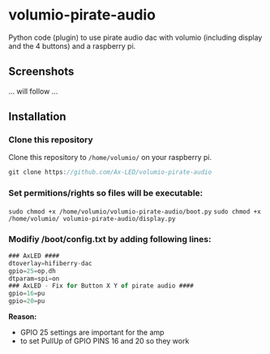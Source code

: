 # volumio-pirate-audio
Python code (plugin) to use pirate audio dac with volumio (including display and the 4 buttons) and a raspberry pi.
## Screenshots
... will follow ...
## Installation
### Clone this repository
Clone this repository to `/home/volumio/` on your raspberry pi.
````javascript
git clone https://github.com/Ax-LED/volumio-pirate-audio
````
### Set permitions/rights so files will be executable:
`sudo chmod +x /home/volumio/volumio-pirate-audio/boot.py`
`sudo chmod +x /home/volumio/ volumio-pirate-audio/display.py`
### Modifiy /boot/config.txt by adding following lines:
````javascript
### AxLED ####
dtoverlay=hifiberry-dac
gpio=25=op,dh
dtparam=spi=on
### AxLED - Fix for Button X Y of pirate audio ####
gpio=16=pu
gpio=20=pu
````
<b>Reason:</b>
- GPIO 25 settings are important for the amp
- to set PullUp of GPIO PINS 16 and 20 so they work
